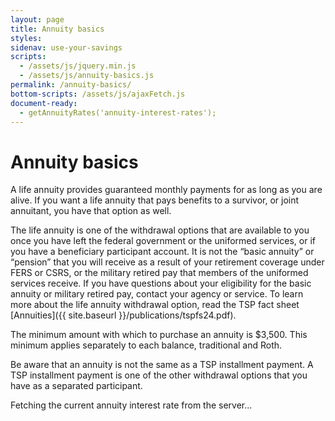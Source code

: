 ```yaml
---
layout: page
title: Annuity basics
styles:
sidenav: use-your-savings
scripts:
  - /assets/js/jquery.min.js
  - /assets/js/annuity-basics.js
permalink: /annuity-basics/
bottom-scripts: /assets/js/ajaxFetch.js
document-ready:
  - getAnnuityRates('annuity-interest-rates');
---
```


# Annuity basics

A life annuity provides guaranteed monthly payments for as long as you are alive. If you want a life annuity that pays benefits to a survivor, or joint annuitant, you have that option as well.

The life annuity is one of the withdrawal options that are available to you once you have left the federal government or the uniformed services, or if you have a beneficiary participant account. It is not the “basic annuity” or “pension” that you will receive as a result of your retirement coverage under FERS or CSRS, or the military retired pay that members of the uniformed services receive. If you have questions about your eligibility for the basic annuity or military retired pay, contact your agency or service. To learn more about the life annuity withdrawal option, read the TSP fact sheet [Annuities]({{ site.baseurl }}/publications/tspfs24.pdf).

The minimum amount with which to purchase an annuity is $3,500. This minimum applies separately to each balance, traditional and Roth.

Be aware that an annuity is not the same as a TSP installment payment. A TSP installment payment is one of the other withdrawal options that you have as a separated participant.

<span id="annuity-interest-rates">
  Fetching the current annuity interest rate from the server...
</span>

<!-- CONTENT END -->

